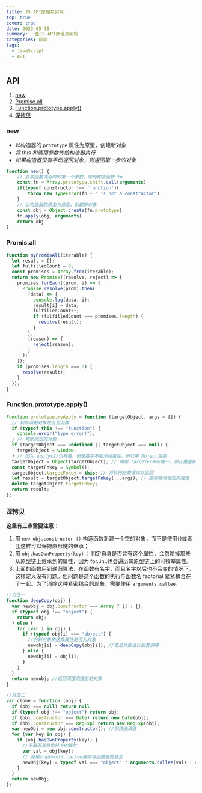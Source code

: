 ```yaml
---
title: JS API原理及实现
top: true
cover: true
date: 2023-05-18
summary: 一些JS API原理及实现
categories: 前端
tags:
  - JavaScript
  - API
---
```


## &#x20;API

1. [new](#new)
2. [Promise.all](#Promis.all)
3. [Function.prototype.apply()](<#Function.prototype.apply()>)
4. [深拷贝](#深拷贝)

### new

- 以构造器的 `prototype` 属性为原型，创建新对象
- _将 this 和调用参数传给构造器执行_
- _如果构造器没有手动返回对象，则返回第一步的对象_

```javascript
function new() {
    // 获取函数调用时的第一个参数，即为构造函数 fn
    const fn = Array.prototype.shift.call(arguments)
    if(typeof constructor !== 'function'){
        throw new TypeError(fn + ' is not a constructor')
    }
    // 以构造器的原型为原型，创建新对象
    const obj = Object.create(fn.prototype)
    fn.apply(obj, arguments)
    return obj
}
```

### <span id='Promis.all'>Promis.all</span>

```javascript
function myPromisAll(iterable) {
  let result = [];
  let fulfilledCount = 0;
  const promises = Array.from(iterable);
  return new Promise((resolve, reject) => {
    promises.forEach((prom, i) => {
      Promise.resolve(prom).then(
        (data) => {
          console.log(data, i);
          result[i] = data;
          fulfilledCount++;
          if (fulfilledCount === promises.length) {
            resolve(result);
          }
        },
        (reason) => {
          reject(reason);
        }
      );
    });
    if (promises.length === 0) {
      resolve(result);
    }
  });
}
```

### <span id='Function.prototype.apply()'>Function.prototype.apply()</span>

```javascript
Function.prototype.myApply = function (targetObject, args = []) {
  // 判断调用对象是否为函数
  if (typeof this !== "function") {
    console.error("type error!");
  } // 判断绑定的对象
  if (targetObject === undefined || targetObject === null) {
    targetObject = window;
  } // 因为 apply(2)也有值，但是数字不能添加属性，所以用 Object包装
  targetObject = Object(targetObject); // 确保 targetFnKey唯一，防止覆盖掉原有的属性
  const targetFnkey = Symbol();
  targetObject.targetFnkey = this; // 将执行结果保存并返回
  let result = targetObject.targetFnkey(...args); // 删除暂时增加的属性
  delete targetObject.targetFnkey;
  return result;
};
```

### 深拷贝

**这里有三点需要注意：**

1.  用 `new obj.constructor ()` 构造函数新建一个空的对象，而不是使用{}或者\[],这样可以保持原形链的继承；
2.  用 `obj.hasOwnProperty(key)` ：判定自身是否含有这个属性，会忽略掉那些从原型链上继承到的属性，因为 for..in..也会遍历其原型链上的可枚举属性。
3.  上面的函数用到递归算法，在函数有名字，而且名字以后也不会变的情况下，这样定义没有问题。但问题是这个函数的执行与函数名 factorial 紧紧耦合在了一起。为了消除这种紧密耦合的现象，需要使用 `arguments.callee`。

```javascript
//方法一
function deepCopy(obj) {
  var newobj = obj.constructor === Array ? [] : {};
  if (typeof obj !== "object") {
    return obj;
  } else {
    for (var i in obj) {
      if (typeof obj[i] === "object") {
        //判断对象的这条属性是否为对象
        newobj[i] = deepCopy(obj[i]); //若是对象进行嵌套调用
      } else {
        newobj[i] = obj[i];
      }
    }
  }
  return newobj; //返回深度克隆后的对象
}

//方法二
var clone = function (obj) {
  if (obj === null) return null;
  if (typeof obj !== "object") return obj;
  if (obj.constructor === Date) return new Date(obj);
  if (obj.constructor === RegExp) return new RegExp(obj);
  var newObj = new obj.constructor(); //保持继承链
  for (var key in obj) {
    if (obj.hasOwnProperty(key)) {
      //不遍历其原型链上的属性
      var val = obj[key];
      // 使用arguments.callee解除与函数名的耦合
      newObj[key] = typeof val === "object" ? arguments.callee(val) : val;
    }
  }
  return newObj;
};
```
